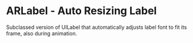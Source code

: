 ARLabel - Auto Resizing Label
=============================

Subclassed version of UILabel that automatically adjusts label font to fit its frame, also during animation.
